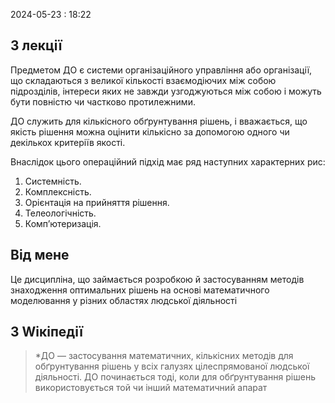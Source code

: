 2024-05-23 : 18:22

## З лекції

Предметом ДО є системи організаційного управління або організації, що
складаються з великої кількості взаємодіючих між собою підрозділів,
інтереси яких не завжди узгоджуються між собою і можуть бути повністю
чи частково протилежними.

ДО служить для кількісного обґрунтування рішень, і вважається, що
якість рішення можна оцінити кількісно за допомогою одного чи декількох
критеріїв якості.

Внаслідок цього операційний підхід має ряд наступних характерних рис:
1. Системність.
2. Комплексність.
3. Орієнтація на прийняття рішення.
4. Телеологічність.
5. Комп’ютеризація.

## Від мене

Це дисципліна, що займається розробкою й застосуванням методів знаходження оптимальних рішень на основі математичного моделювання у різних областях людської діяльності

## З Wікіпедії 

>*ДО — застосування математичних, кількісних методів для обґрунтування рішень у всіх галузях цілеспрямованої людської діяльності. ДО починається тоді, коли для обґрунтування рішень використовується той чи інший математичний апарат


